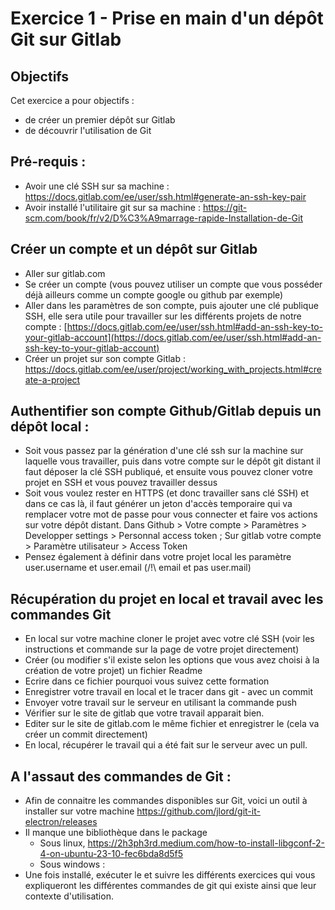 # Exercice 1 - Prise en main d'un dépôt Git sur Gitlab

## Objectifs

Cet exercice a pour objectifs : 
* de créer un premier dépôt sur Gitlab
* de découvrir l'utilisation de Git

## Pré-requis : 

* Avoir une clé SSH sur sa machine : https://docs.gitlab.com/ee/user/ssh.html#generate-an-ssh-key-pair
* Avoir installé l'utilitaire git sur sa machine : https://git-scm.com/book/fr/v2/D%C3%A9marrage-rapide-Installation-de-Git 

## Créer un compte et un dépôt sur Gitlab

* Aller sur gitlab.com 
* Se créer un compte (vous pouvez utiliser un compte que vous posséder déjà ailleurs comme un compte google ou github par exemple)
* Aller dans les paramètres de son compte, puis ajouter une clé publique SSH, elle sera utile pour travailler sur les différents projets de notre compte : [https://docs.gitlab.com/ee/user/ssh.html#add-an-ssh-key-to-your-gitlab-account](https://docs.gitlab.com/ee/user/ssh.html#add-an-ssh-key-to-your-gitlab-account)
* Créer un projet sur son compte Gitlab : https://docs.gitlab.com/ee/user/project/working_with_projects.html#create-a-project 

## Authentifier son compte Github/Gitlab depuis un dépôt local :

* Soit vous passez par la génération d'une clé ssh sur la machine sur laquelle vous travailler, puis dans votre compte sur le dépôt git distant il faut déposer la clé SSH publiqué, et ensuite vous pouvez cloner votre projet en SSH et vous pouvez travailler dessus 
* Soit vous voulez rester en HTTPS (et donc travailler sans clé SSH) et dans ce cas là, il faut générer un jeton d'accès temporaire qui va remplacer votre mot de passe pour vous connecter et faire vos actions sur votre dépôt distant. Dans Github > Votre compte > Paramètres > Developper settings > Personnal access token ; Sur gitlab votre compte > Paramètre utilisateur > Access Token
* Pensez également à définir dans votre projet local les paramètre user.username et user.email (/!\ email et pas user.mail) 

## Récupération du projet en local et travail avec les commandes Git

* En local sur votre machine cloner le projet avec votre clé SSH (voir les instructions et commande sur la page de votre projet directement)
* Créer (ou modifier s'il existe selon les options que vous avez choisi à la création de votre projet) un fichier Readme
* Ecrire dans ce fichier pourquoi vous suivez cette formation
* Enregistrer votre travail en local et le tracer dans git  - avec un commit
* Envoyer votre travail sur le serveur en utilisant la commande push 
* Vérifier sur le site de gitlab que votre travail apparait bien.
* Editer sur le site de gitlab.com le même fichier et enregistrer le (cela va créer un commit directement)
* En local, récupérer le travail qui a été fait sur le serveur avec un pull.


## A l'assaut des commandes de Git : 

* Afin de connaitre les commandes disponibles sur Git, voici un outil à installer sur votre machine
https://github.com/jlord/git-it-electron/releases
* Il manque une bibliothèque dans le package
  * Sous linux, https://2h3ph3rd.medium.com/how-to-install-libgconf-2-4-on-ubuntu-23-10-fec6bda8d5f5
  * Sous windows : 
* Une fois installé, exécuter le et suivre les différents exercices qui vous expliqueront les différentes commandes de git qui existe ainsi que leur contexte d'utilisation.
